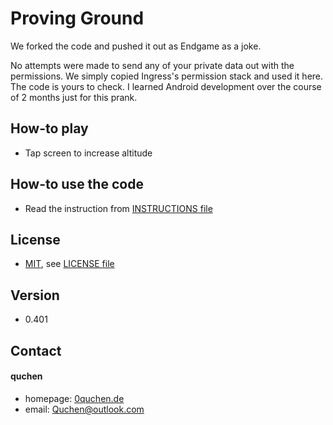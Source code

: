 Proving Ground
======

We forked the code and pushed it out as Endgame as a joke.

No attempts were made to send any of your private data out with the permissions. We simply copied Ingress's permission stack and used it here. The code is yours to check. I learned Android development over the course of 2 months just for this prank.

## How-to play
* Tap screen to increase altitude

## How-to use the code
* Read the instruction from [INSTRUCTIONS file](/INSTRUCTIONS.md)

## License
* [MIT](http://opensource.org/licenses/MIT), see [LICENSE file](/LICENSE)

## Version 
* 0.401

## Contact
#### quchen
* homepage: [0quchen.de](http://0quchen.de)
* email: Quchen@outlook.com
